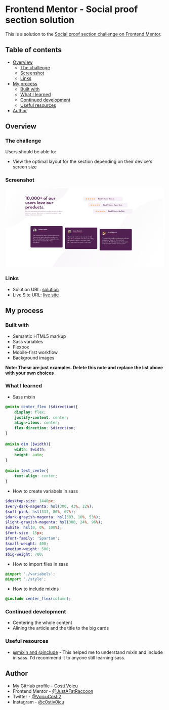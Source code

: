 # Frontend Mentor - Social proof section solution

This is a solution to the [Social proof section challenge on Frontend Mentor](https://www.frontendmentor.io/challenges/social-proof-section-6e0qTv_bA). 

## Table of contents

- [Overview](#overview)
  - [The challenge](#the-challenge)
  - [Screenshot](#screenshot)
  - [Links](#links)
- [My process](#my-process)
  - [Built with](#built-with)
  - [What I learned](#what-i-learned)
  - [Continued development](#continued-development)
  - [Useful resources](#useful-resources)
- [Author](#author)


## Overview

### The challenge

Users should be able to:

- View the optimal layout for the section depending on their device's screen size

### Screenshot

![](./images/desktop-ss.png)

### Links

- Solution URL: [solution](https://www.frontendmentor.io/solutions/responsivesocialproofsectionwebsite-9aCpImOxX)
- Live Site URL: [live site](https://costivoicu.github.io/Responsive-social-proof-section-website/)

## My process

### Built with

- Semantic HTML5 markup
- Sass variables
- Flexbox
- Mobile-first workflow
- Background images

**Note: These are just examples. Delete this note and replace the list above with your own choices**

### What I learned

- Sass mixin

```scss
@mixin center_flex ($direction){
    display: flex;
    justify-content: center;
    align-items: center;
    flex-direction: $direction;
}

@mixin dim ($width){
    width: $width;
    height: auto;
}

@mixin text_center{
    text-align: center;
}
```
- How to create variabels in sass

```scss
$desktop-size: 1440px;
$very-dark-magenta: hsl(300, 43%, 22%);
$soft-pink: hsl(333, 80%, 67%);
$dark-grayish-magenta: hsl(303, 10%, 53%);
$light-grayish-magenta: hsl(300, 24%, 96%);
$white: hsl(0, 0%, 100%);
$font-size: 15px;
$font-family: 'Spartan';
$small-weight: 400;
$medium-weight: 500;
$big-weight: 700;
```

- How to import files in sass

```scss
@import './variabels';
@import './style';
```

- How to include mixins

```scss
@include center_flex(column);
```

### Continued development

- Centering the whole content
- Alining the article and the title to the big cards

### Useful resources

- [@mixin and @include](https://sass-lang.com/documentation/at-rules/mixin) - This helped me to understand  mixin and include in sass. I'd recommend it to anyone still learning sass.

## Author

- My GitHub profile - [Costi Voicu](https://github.com/CostiVoicu)
- Frontend Mentor - [@JustAFatRaccoon](https://www.frontendmentor.io/profile/JustAFatRaccoon)
- Twitter - [@VoicuCosti2](https://twitter.com/VoicuCosti2)
- Instagram - [@c0stiv0icu](https://www.instagram.com/c0stiv0icu/)
